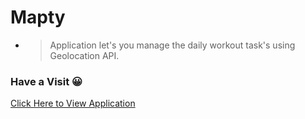 # Mapty

- > Application let's you manage the daily workout task's using Geolocation API. 
### Have a Visit 😀
[Click Here to View Application](https://prathameshbelurkar.github.io/Mapty/)
